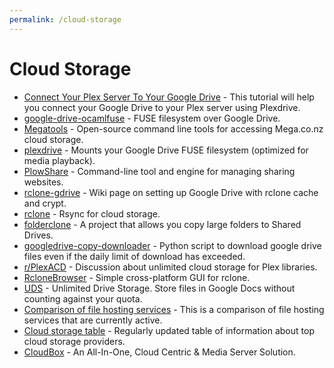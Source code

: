 ```yaml
---
permalink: /cloud-storage
---
```


# Cloud Storage

- [Connect Your Plex Server To Your Google Drive](https://bytesized-hosting.com/pages/plexdrive) - This tutorial will help you connect your Google Drive to your Plex server using Plexdrive.
- [google-drive-ocamlfuse](https://github.com/astrada/google-drive-ocamlfuse) - FUSE filesystem over Google Drive.
- [Megatools](https://megatools.megous.com/) - Open-source command line tools for accessing Mega.co.nz cloud storage.
- [plexdrive](https://github.com/dweidenfeld/plexdrive) - Mounts your Google Drive FUSE filesystem (optimized for media playback).
- [PlowShare](https://github.com/mcrapet/plowshare) - Command-line tool and engine for managing sharing websites.
- [rclone-gdrive](https://bytesized-hosting.com/pages/rclone-gdrive) - Wiki page on setting up Google Drive with rclone cache and crypt.
- [rclone](https://rclone.org/) - Rsync for cloud storage.
- [folderclone](https://github.com/Spazzlo/folderclone) - A project that allows you copy large folders to Shared Drives.
- [googledrive-copy-downloader](https://github.com/jonathanTIE/googledrive-copy-downloader) - Python script to download google drive files even if the daily limit of download has exceeded.
- [r/PlexACD](https://www.reddit.com/r/PlexACD/) - Discussion about unlimited cloud storage for Plex libraries.
- [RcloneBrowser](https://martins.ninja/RcloneBrowser/) - Simple cross-platform GUI for rclone.
- [UDS](https://github.com/stewartmcgown/uds) - Unlimited Drive Storage. Store files in Google Docs without counting against your quota.
- [Comparison of file hosting services](https://en.wikipedia.org/wiki/Comparison_of_file_hosting_services) - This is a comparison of file hosting services that are currently active.
- [Cloud storage table](https://nafanz.github.io/cloudstorage.html) - Regularly updated table of information about top cloud storage providers.
- [CloudBox](http://cloudbox.works/) - An All-In-One, Cloud Centric & Media Server Solution.
